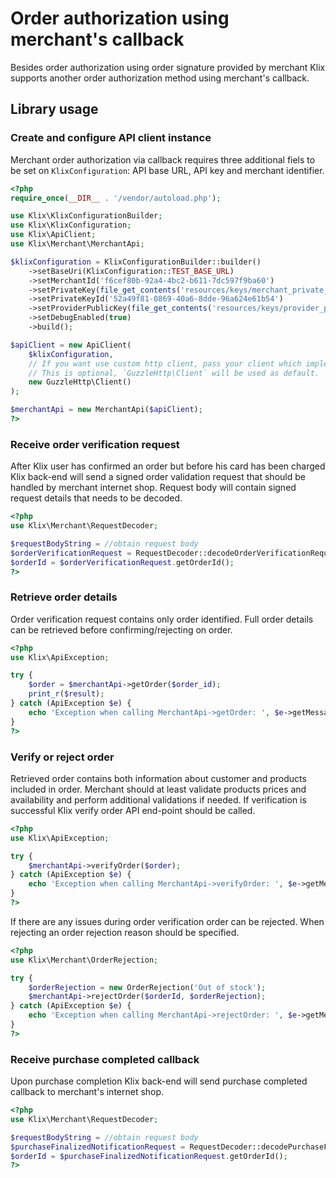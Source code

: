 # Order authorization using merchant's callback

Besides order authorization using order signature provided by merchant Klix supports another order authorization method using merchant's callback.

## Library usage

### Create and configure API client instance

Merchant order authorization via callback requires three additional fiels to be set on `KlixConfiguration`: API base URL, API key and merchant identifier.

```php
<?php
require_once(__DIR__ . '/vendor/autoload.php');

use Klix\KlixConfigurationBuilder;
use Klix\KlixConfiguration;
use Klix\ApiClient;
use Klix\Merchant\MerchantApi;

$klixConfiguration = KlixConfigurationBuilder::builder()
    ->setBaseUri(KlixConfiguration::TEST_BASE_URL)
    ->setMerchantId('f6cef80b-92a4-4bc2-b611-7dc597f9ba60')
    ->setPrivateKey(file_get_contents('resources/keys/merchant_private_key.pem'))
    ->setPrivateKeyId('52a49f81-0869-40a6-8dde-96a624e61b54')
    ->setProviderPublicKey(file_get_contents('resources/keys/provider_public_key.pem'))
    ->setDebugEnabled(true)
    ->build();

$apiClient = new ApiClient(
	$klixConfiguration,
	// If you want use custom http client, pass your client which implements `GuzzleHttp\ClientInterface`.
    // This is optional, `GuzzleHttp\Client` will be used as default.
    new GuzzleHttp\Client()
);

$merchantApi = new MerchantApi($apiClient);
?>
```

### Receive order verification request

After Klix user has confirmed an order but before his card has been charged Klix back-end will send a signed order validation request that should be handled by merchant internet shop. Request body will contain signed request details that needs to be decoded. 

```php
<?php
use Klix\Merchant\RequestDecoder;

$requestBodyString = //obtain request body
$orderVerificationRequest = RequestDecoder::decodeOrderVerificationRequest($requestBodyString, $apiConfiguration);
$orderId = $orderVerificationRequest.getOrderId();
?>
```

### Retrieve order details

Order verification request contains only order identified. Full order details can be retrieved before confirming/rejecting on order.

```php
<?php
use Klix\ApiException;

try {
    $order = $merchantApi->getOrder($order_id);
    print_r($result);
} catch (ApiException $e) {
    echo 'Exception when calling MerchantApi->getOrder: ', $e->getMessage(), PHP_EOL;
}
?>
```

### Verify or reject order

Retrieved order contains both information about customer and products included in order. Merchant should at least validate products prices and availability and perform additional validations if needed.
If verification is successful Klix verify order API end-point should be called.

```php
<?php
use Klix\ApiException;

try {
    $merchantApi->verifyOrder($order);
} catch (ApiException $e) {
    echo 'Exception when calling MerchantApi->verifyOrder: ', $e->getMessage(), PHP_EOL;
}
?>
```

If there are any issues during order verification order can be rejected. When rejecting an order rejection reason should be specified. 

```php
<?php
use Klix\Merchant\OrderRejection;

try {
	$orderRejection = new OrderRejection('Out of stock');
    $merchantApi->rejectOrder($orderId, $orderRejection);
} catch (ApiException $e) {
    echo 'Exception when calling MerchantApi->rejectOrder: ', $e->getMessage(), PHP_EOL;
}
?>
```

### Receive purchase completed callback

Upon purchase completion Klix back-end will send purchase completed callback to merchant's internet shop. 

```php
<?php
use Klix\Merchant\RequestDecoder;

$requestBodyString = //obtain request body
$purchaseFinalizedNotificationRequest = RequestDecoder::decodePurchaseFinalizedNotificationRequest($requestBodyString, $apiConfiguration);
$orderId = $purchaseFinalizedNotificationRequest.getOrderId();
?>
```
